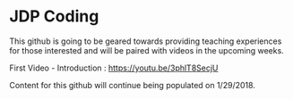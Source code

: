 # JDP Coding 

This github is going to be geared towards providing teaching experiences for those interested and 
will be paired with videos in the upcoming weeks.

First Video - Introduction : https://youtu.be/3phlT8SecjU

Content for this github will continue being populated on 1/29/2018.

